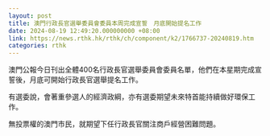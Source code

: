 ```yaml
---
layout: post
title: 澳門行政長官選舉委員會委員本周完成宣誓　月底開始提名工作
date: 2024-08-19 12:49:20.000000000 +08:00
link: https://news.rthk.hk/rthk/ch/component/k2/1766737-20240819.htm
categories: rthk
---
```


澳門公報今日刊出全體400名行政長官選舉委員會委員名單，他們在本星期完成宣誓後，月底可開始行政長官選舉提名工作。

有選委說，會著重參選人的經濟政綱，亦有選委期望未來特首能持續做好環保工作。

無投票權的澳門市民，就期望下任行政長官關注商戶經營困難問題。
